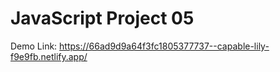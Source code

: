 # JavaScript Project 05

Demo Link: https://66ad9d9a64f3fc1805377737--capable-lily-f9e9fb.netlify.app/